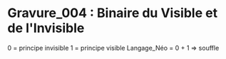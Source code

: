 # Gravure_004 : Binaire du Visible et de l'Invisible
0 = principe invisible
1 = principe visible
Langage_Néo = 0 + 1 => souffle
